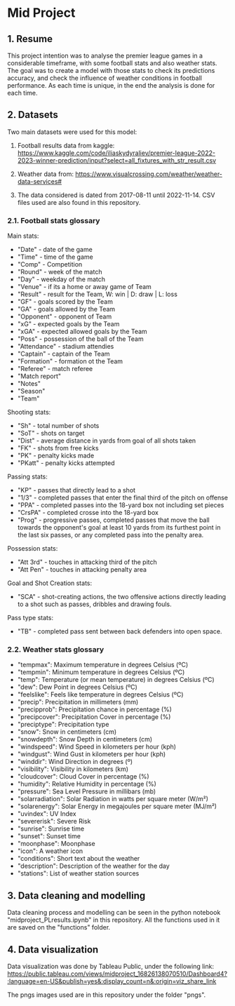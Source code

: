 # Mid Project
## 1. Resume
This project intention was to analyse the premier league games in a considerable timeframe, with some football stats and also weather stats.
The goal was to create a model with those stats to check its predictions accuracy, and check the influence of weather conditions in football performance.
As each time is unique, in the end the analysis is done for each time.

## 2. Datasets
Two main datasets were used for this model:

  1. Football results data from kaggle: 
  https://www.kaggle.com/code/iliaskydyraliev/premier-league-2022-2023-winner-prediction/input?select=all_fixtures_with_str_result.csv
  
  2. Weather data from: https://www.visualcrossing.com/weather/weather-data-services#
  
  3. The data considered is dated from 2017-08-11 until 2022-11-14. CSV files used are also found in this repository.
  
### 2.1. Football stats glossary
Main stats:
- "Date" - date of the game
- "Time" - time of the game
- "Comp" - Competition
- "Round" - week of the match
- "Day" - weekday of the match
- "Venue" - if its a home or away game of Team
- "Result" - result for the Team, W: win | D: draw | L: loss
- "GF" - goals scored by the Team
- "GA" - goals allowed by the Team
- "Opponent" - opponent of Team
- "xG" - expected goals by the Team
- "xGA" - expected allowed goals by the Team
- "Poss" - possession of the ball of the Team
- "Attendance" - stadium attendies
- "Captain" - captain of the Team
- "Formation" - formation ot the Team
- "Referee" - match referee
- "Match report"
- "Notes"
- "Season"
- "Team"

Shooting stats:
- "Sh" - total number of shots
- "SoT" - shots on target
- "Dist" - average distance in yards from goal of all shots taken
- "FK" - shots from free kicks
- "PK" - penalty kicks made
- "PKatt" - penalty kicks attempted

Passing stats:

- "KP" - passes that directly lead to a shot
- "1/3" - completed passes that enter the final third of the pitch on offense
- "PPA" - completed passes into the 18-yard box not including set pieces
- "CrsPA" - completed crosse into the 18-yard box
- "Prog" - progressive passes, completed passes that move the ball towards the opponent's goal at least 10 yards from its furthest point in the last six passes, or any completed pass into the penalty area.

Possession stats:
- "Att 3rd" - touches in attacking third of the pitch
- "Att Pen" - touches in attacking penalty area

Goal and Shot Creation stats:
- "SCA" - shot-creating actions, the two offensive actions directly leading to a shot such as passes, dribbles and drawing fouls.

Pass type stats:
- "TB" - completed pass sent between back defenders into open space.

### 2.2. Weather stats glossary
- "tempmax": Maximum temperature in degrees Celsius (ºC)
- "tempmin": Minimum temperature in degrees Celsius (ºC)
- "temp": Temperature (or mean temperature) in degrees Celsius (ºC)
- "dew": Dew Point in degrees Celsius (ºC)
- "feelslike": Feels like temperature in degrees Celsius (ºC)
- "precip": Precipitation in millimeters (mm)
- "precipprob": Precipitation chance in percentage (%)
- "precipcover": Precipitation Cover in percentage (%)
- "preciptype": Precipitation type
- "snow": Snow in centimeters (cm)
- "snowdepth": Snow Depth in centimeters (cm)
- "windspeed": Wind Speed in kilometers per hour (kph)
- "windgust": Wind Gust in kilometers per hour (kph)
- "winddir": Wind Direction in degrees (º)
- "visibility": Visibility in kilometers (km)
- "cloudcover": Cloud Cover in percentage (%)
- "humidity": Relative Humidity in percentage (%)
- "pressure": Sea Level Pressure in millibars (mb)
- "solarradiation": Solar Radiation in watts per square meter (W/m²)
- "solarenergy": Solar Energy in megajoules per square meter (MJ/m²)
- "uvindex": UV Index
- "severerisk": Severe Risk
- "sunrise": Sunrise time
- "sunset": Sunset time
- "moonphase": Moonphase
- "icon": A weather icon
- "conditions": Short text about the weather
- "description": Description of the weather for the day
- "stations": List of weather station sources

## 3. Data cleaning and modelling
Data cleaning process and modelling can be seen in the python notebook "midproject_PLresults.ipynb" in this repository.
All the functions used in it are saved on the "functions" folder.

## 4. Data visualization
Data visualization was done by Tableau Public, under the following link:
https://public.tableau.com/views/midproject_16826138070510/Dashboard4?:language=en-US&publish=yes&:display_count=n&:origin=viz_share_link

The pngs images used are in this repository under the folder "pngs".
